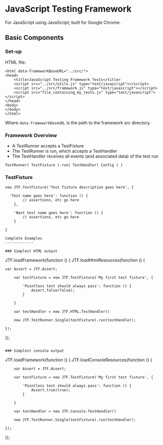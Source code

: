 JavaScript Testing Framework
============================

For JavaScript using JavaScript; built for Google Chrome.

Basic Components
----------------

### Set-up

HTML file:

```
<html data-frameworkBaseURL="../src/">
<head>
    <title>JavaScript Testing Framework Tests</title>
    <script src="../src/utils.js" type="text/javascript"></script>
    <script src="../src/framework.js" type="text/javascript"></script>
    <script src="file_containing_my_tests.js" type="text/javascript"></script>
</head>
<body>
</body>
</html>
```

Where ```data-frameworkBaseURL``` is the path to the framework src directory.

### Framework Overview

* A TestRunner accepts a TestFixture
* The TestRunner is run, which accepts a TestHandler
* The TestHandler receives all events (and associated data) of the test run

```TestRunner( TestFixture ).run( TestHandler( Config ) ) ```

### TestFixture

```
new JTF.TestFixture('Test fixture description goes here', {

  'Test name goes here': function () {
		// assertions, etc go here
	},

	'Next test name goes here': function () {
		// assertions, etc go here
	}
	
}

Complete Examples
-------------

### Simplest HTML output

```
JTF.loadFramework(function () {
  JTF.loadHtmlResources(function () {

	var Assert = JTF.Assert;

		var testFixture = new JTF.TestFixture('My first test fixture', {
		
			'Pointless test should always pass': function () {
				Assert.false(false);
			}
			
		}

		var testHandler = new JTF.HTML.TestHandler()

		new JTF.TestRunner.Single(testFixture).run(testHandler);

	});
});
```

### Simplest console output

```
JTF.loadFramework(function () {
	JTF.loadConsoleResources(function () {
	
		var Assert = JTF.Assert;

		var testFixture = new JTF.TestFixture('My first test fixture', {
		
			'Pointless test should always pass': function () {
				Assert.true(true);
			}
			
		}

		var testHandler = new JTF.Console.TestHandler()

		new JTF.TestRunner.Single(testFixture).run(testHandler);
	
	});
});
```